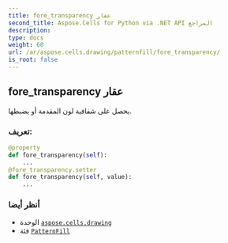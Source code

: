 ```yaml
---
title: fore_transparency عقار
second_title: Aspose.Cells for Python via .NET API المراجع
description:
type: docs
weight: 60
url: /ar/aspose.cells.drawing/patternfill/fore_transparency/
is_root: false
---
```

##  fore_transparency عقار

يحصل على شفافية لون المقدمة أو يضبطها.
###  تعريف:
```python
@property
def fore_transparency(self):
    ...
@fore_transparency.setter
def fore_transparency(self, value):
    ...
```

###  أنظر أيضا
* الوحدة [`aspose.cells.drawing`](../../)
* فئة [`PatternFill`](/cells/python-net/ar/aspose.cells.drawing/patternfill)
